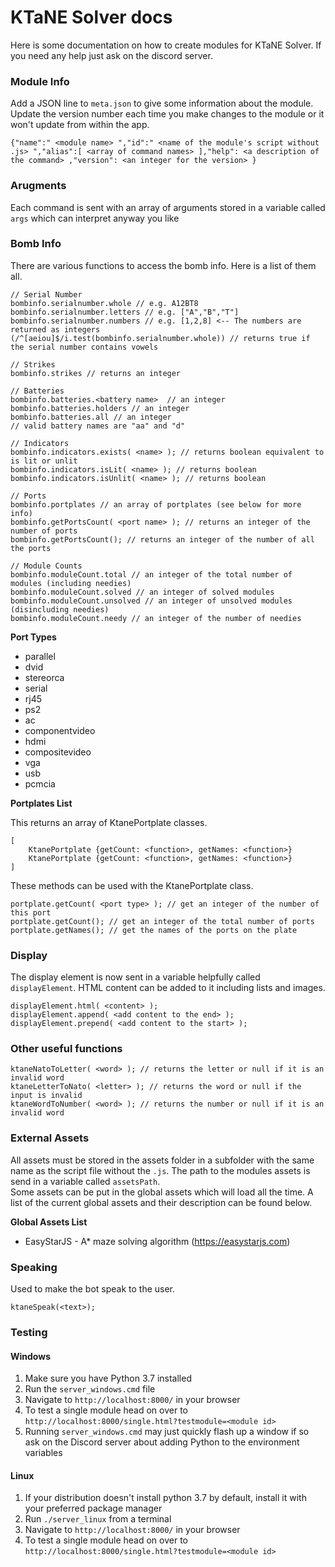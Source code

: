 # KTaNE Solver docs

Here is some documentation on how to create modules for KTaNE Solver. If you need any help just ask on the discord server.

### Module Info

Add a JSON line to `meta.json` to give some information about the module.<br>
Update the version number each time you make changes to the module or it won't update from within the app.

```
{"name":" <module name> ","id":" <name of the module's script without .js> ","alias":[ <array of command names> ],"help": <a description of the command> ,"version": <an integer for the version> }
```

### Arugments

Each command is sent with an array of arguments stored in a variable called `args` which can interpret anyway you like

### Bomb Info

There are various functions to access the bomb info. Here is a list of them all.

```
// Serial Number
bombinfo.serialnumber.whole // e.g. A12BT8
bombinfo.serialnumber.letters // e.g. ["A","B","T"]
bombinfo.serialnumber.numbers // e.g. [1,2,8] <-- The numbers are returned as integers
(/^[aeiou]$/i.test(bombinfo.serialnumber.whole)) // returns true if the serial number contains vowels

// Strikes
bombinfo.strikes // returns an integer

// Batteries
bombinfo.batteries.<battery name>  // an integer
bombinfo.batteries.holders // an integer
bombinfo.batteries.all // an integer
// valid battery names are "aa" and "d"

// Indicators
bombinfo.indicators.exists( <name> ); // returns boolean equivalent to is lit or unlit
bombinfo.indicators.isLit( <name> ); // returns boolean
bombinfo.indicators.isUnlit( <name> ); // returns boolean

// Ports
bombinfo.portplates // an array of portplates (see below for more info)
bombinfo.getPortsCount( <port name> ); // returns an integer of the number of ports
bombinfo.getPortsCount(); // returns an integer of the number of all the ports

// Module Counts
bombinfo.moduleCount.total // an integer of the total number of modules (including needies)
bombinfo.moduleCount.solved // an integer of solved modules
bombinfo.moduleCount.unsolved // an integer of unsolved modules (disincluding needies)
bombinfo.moduleCount.needy // an integer of the number of needies
```

**Port Types**
* parallel
* dvid
* stereorca
* serial
* rj45
* ps2
* ac
* componentvideo
* hdmi
* compositevideo
* vga
* usb
* pcmcia

**Portplates List**

This returns an array of KtanePortplate classes.

```
[
    KtanePortplate {getCount: <function>, getNames: <function>}
    KtanePortplate {getCount: <function>, getNames: <function>}
]
```

These methods can be used with the KtanePortplate class.

```
portplate.getCount( <port type> ); // get an integer of the number of this port
portplate.getCount(); // get an integer of the total number of ports
portplate.getNames(); // get the names of the ports on the plate
```

### Display

The display element is now sent in a variable helpfully called `displayElement`. HTML content can be added to it including lists and images.

```
displayElement.html( <content> );
displayElement.append( <add content to the end> );
displayElement.prepend( <add content to the start> );
```

### Other useful functions

```
ktaneNatoToLetter( <word> ); // returns the letter or null if it is an invalid word
ktaneLetterToNato( <letter> ); // returns the word or null if the input is invalid
ktaneWordToNumber( <word> ); // returns the number or null if it is an invalid word
```

### External Assets

All assets must be stored in the assets folder in a subfolder with the same name as the script file without the `.js`. The path to the modules assets is send in a variable called `assetsPath`.<br>
Some assets can be put in the global assets which will load all the time. A list of the current global assets and their description can be found below.

**Global Assets List**
* EasyStarJS - A* maze solving algorithm (https://easystarjs.com)

### Speaking

Used to make the bot speak to the user.

```
ktaneSpeak(<text>);
```

### Testing

#### Windows

1. Make sure you have Python 3.7 installed
2. Run the `server_windows.cmd` file
3. Navigate to `http://localhost:8000/` in your browser
4. To test a single module head on over to `http://localhost:8000/single.html?testmodule=<module id>`
5. Running `server_windows.cmd` may just quickly flash up a window if so ask on the Discord server about adding Python to the environment variables

#### Linux

1. If your distribution doesn't install python 3.7 by default, install it with your preferred package manager
2. Run `./server_linux` from a terminal
3. Navigate to `http://localhost:8000/` in your browser
4. To test a single module head on over to `http://localhost:8000/single.html?testmodule=<module id>`
